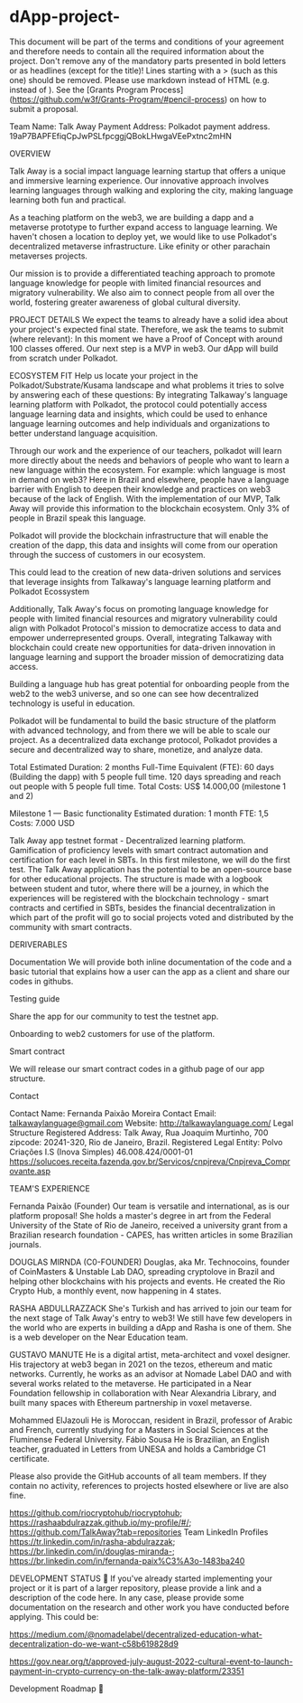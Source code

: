 # dApp-project-

This document will be part of the terms and conditions of your agreement and therefore needs to contain all the required information about the project. Don't remove any of the mandatory parts presented in bold letters or as headlines (except for the title)! Lines starting with a > (such as this one) should be removed. Please use markdown instead of HTML (e.g. instead of ).
See the [Grants Program Process]
(https://github.com/w3f/Grants-Program/#pencil-process) on how to submit a proposal.

Team Name: Talk Away
Payment Address: Polkadot payment address.
19aP7BAPFEfiqCpJwPSLfpcggjQBokLHwgaVEePxtnc2mHN

OVERVIEW

Talk Away is a social impact language learning startup that offers a unique and immersive learning experience. Our innovative approach involves learning languages through walking and exploring the city, making language learning both fun and practical.

As a teaching platform on the web3, we are building a dapp and a metaverse prototype to further expand access to language learning. We haven't chosen a location to deploy yet, we would like to use Polkadot's decentralized metaverse infrastructure. Like efinity or other parachain metaverses projects.

Our mission is to provide a differentiated teaching approach to promote language knowledge for people with limited financial resources and migratory vulnerability. We also aim to connect people from all over the world, fostering greater awareness of global cultural diversity.

PROJECT DETAILS
We expect the teams to already have a solid idea about your project's expected final state. Therefore, we ask the teams to submit (where relevant):
In this moment we have a Proof of Concept with around 100 classes offered. Our next step is a MVP in web3.
Our dApp will build from scratch under Polkadot.

ECOSYSTEM FIT
Help us locate your project in the Polkadot/Substrate/Kusama landscape and what problems it tries to solve by answering each of these questions:
By integrating Talkaway's language learning platform with Polkadot, the protocol could potentially access language learning data and insights, which could be used to enhance language learning outcomes and help individuals and organizations to better understand language acquisition.

Through our work and the experience of our teachers, polkadot will learn more directly about the needs and behaviors of people who want to learn a new language within the ecosystem. For example: which language is most in demand on web3? Here in Brazil and elsewhere, people have a language barrier with English to deepen their knowledge and practices on web3 because of the lack of English. With the implementation of our MVP, Talk Away will provide this information to the blockchain ecosystem. Only 3% of people in Brazil speak this language.

Polkadot will provide the blockchain infrastructure that will enable the creation of the dapp, this data and insights will come from our operation through the success of customers in our ecosystem.

This could lead to the creation of new data-driven solutions and services that leverage insights from Talkaway's language learning platform and Polkadot Ecossystem

Additionally, Talk Away's focus on promoting language knowledge for people with limited financial resources and migratory vulnerability could align with Polkadot Protocol's mission to democratize access to data and empower underrepresented groups. Overall, integrating Talkaway with blockchain could create new opportunities for data-driven innovation in language learning and support the broader mission of democratizing data access.

Building a language hub has great potential for onboarding people from the web2 to the web3 universe, and so one can see how decentralized technology is useful in education.

Polkadot will be fundamental to build the basic structure of the platform with advanced technology, and from there we will be able to scale our project. As a decentralized data exchange protocol, Polkadot provides a secure and decentralized way to share, monetize, and analyze data.

Total Estimated Duration: 2 months
Full-Time Equivalent (FTE): 60 days (Building the dapp) with 5 people full time. 120 days spreading and reach out people with 5 people full time.
Total Costs: US$ 14.000,00 (milestone 1 and 2)

Milestone 1 — Basic functionality
Estimated duration: 1 month
FTE: 1,5
Costs: 7.000 USD

Talk Away app testnet format - Decentralized learning platform. Gamification of proficiency levels with smart contract automation and certification for each level in SBTs. In this first milestone, we will do the first test.
The Talk Away application has the potential to be an open-source base for other educational projects. The structure is made with a logbook between student and tutor, where there will be a journey, in which the experiences will be registered with the blockchain technology - smart contracts and certified in SBTs, besides the financial decentralization in which part of the profit will go to social projects voted and distributed by the community with smart contracts.

DERIVERABLES

Documentation
We will provide both inline documentation of the code and a basic tutorial that explains how a user can the app as a client and share our codes in githubs.

Testing guide

Share the app for our community to test the testnet app.

Onboarding to web2 customers for use of the platform.

Smart contract

We will release our smart contract codes in a github page of our app structure.

Contact

Contact Name: Fernanda Paixão Moreira
Contact Email: talkawaylanguage@gmail.com
Website: http://talkawaylanguage.com/
Legal Structure
Registered Address: Talk Away, Rua Joaquim Murtinho, 700 zipcode: 20241-320, Rio de Janeiro, Brazil.
Registered Legal Entity: Polvo Criações I.S (Inova Simples)
46.008.424/0001-01 https://solucoes.receita.fazenda.gov.br/Servicos/cnpjreva/Cnpjreva_Comprovante.asp

TEAM'S EXPERIENCE

Fernanda Paixão (Founder) Our team is versatile and international, as is our platform proposal! She holds a master's degree in art from the Federal University of the State of Rio de Janeiro, received a university grant from a Brazilian research foundation - CAPES, has written articles in some Brazilian journals.

DOUGLAS MIRNDA (C0-FOUNDER) Douglas, aka Mr. Technocoins, founder of CoinMasters & Unstable Lab DAO, spreading cryptolove in Brazil and helping other blockchains with his projects and events. He created the Rio Crypto Hub, a monthly event, now happening in 4 states.

RASHA ABDULLRAZZACK She's Turkish and has arrived to join our team for the next stage of Talk Away's entry to web3! We still have few developers in the world who are experts in building a dApp and Rasha is one of them. She is a web developer on the Near Education team.

GUSTAVO MANUTE He is a digital artist, meta-architect and voxel designer. His trajectory at web3 began in 2021 on the tezos, ethereum and matic networks. Currently, he works as an advisor at Nomade Label DAO and with several works related to the metaverse. He participated in a Near Foundation fellowship in collaboration with Near Alexandria Library, and built many spaces with Ethereum partnership in voxel metaverse.

Mohammed ElJazouli He is Moroccan, resident in Brazil, professor of Arabic and French, currently studying for a Masters in Social Sciences at the Fluminense Federal University. Fábio Sousa He is Brazilian, an English teacher, graduated in Letters from UNESA and holds a Cambridge C1 certificate.

Please also provide the GitHub accounts of all team members. If they contain no activity, references to projects hosted elsewhere or live are also fine.

https://github.com/riocryptohub/riocryptohub; https://rashaabdulrazzak.github.io/my-profile/#/; https://github.com/TalkAway?tab=repositories
Team LinkedIn Profiles
https://tr.linkedin.com/in/rasha-abdulrazzak; https://br.linkedin.com/in/douglas-miranda-; https://br.linkedin.com/in/fernanda-paix%C3%A3o-1483ba240

DEVELOPMENT STATUS 📖
If you've already started implementing your project or it is part of a larger repository, please provide a link and a description of the code here. In any case, please provide some documentation on the research and other work you have conducted before applying. This could be:

https://medium.com/@nomadelabel/decentralized-education-what-decentralization-do-we-want-c58b619828d9

https://gov.near.org/t/approved-july-august-2022-cultural-event-to-launch-payment-in-crypto-currency-on-the-talk-away-platform/23351

Development Roadmap 🔩

